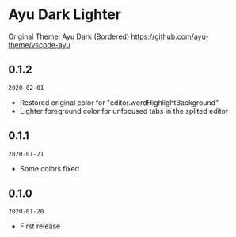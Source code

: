 # Ayu Dark Lighter 

Original Theme: Ayu Dark (Bordered) https://github.com/ayu-theme/vscode-ayu

## 0.1.2

`2020-02-01`

- Restored original color for "editor.wordHighlightBackground"
- Lighter foreground color for unfocused tabs in the splited editor

## 0.1.1

`2020-01-21`

- Some colors fixed

## 0.1.0

`2020-01-20`

- First release

